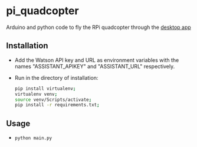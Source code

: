 # pi_quadcopter
Arduino and python code to fly the RPi quadcopter through the [desktop app](https://github.com/jamesrosstwo/pi_quadcopter_desktop/)


## Installation
* Add the Watson API key and URL as environment variables with the names "ASSISTANT_APIKEY" and "ASSISTANT_URL" respectively.
* Run in the directory of installation:

    ```bash
    pip install virtualenv;
    virtualenv venv;
    source venv/Scripts/activate;
    pip install -r requirements.txt;
    ```

## Usage

* 
    ```bash
    python main.py
    ```

